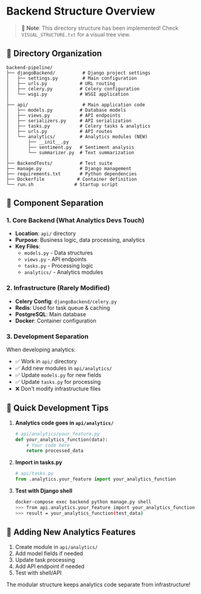 # Backend Structure Overview

> 📌 **Note**: This directory structure has been implemented! Check `VISUAL_STRUCTURE.txt` for a visual tree view.

## 📁 Directory Organization

```
backend-pipeline/
├── djangoBackend/          # Django project settings
│   ├── settings.py         # Main configuration
│   ├── urls.py            # URL routing
│   ├── celery.py          # Celery configuration
│   └── wsgi.py            # WSGI application
│
├── api/                    # Main application code
│   ├── models.py          # Database models
│   ├── views.py           # API endpoints
│   ├── serializers.py     # API serialization
│   ├── tasks.py           # Celery tasks & analytics
│   ├── urls.py            # API routes
│   └── analytics/         # Analytics modules (NEW)
│       ├── __init__.py
│       ├── sentiment.py   # Sentiment analysis
│       └── summarizer.py  # Text summarization
│
├── BackendTests/          # Test suite
├── manage.py              # Django management
├── requirements.txt       # Python dependencies
├── Dockerfile            # Container definition
└── run.sh               # Startup script
```

## 🔧 Component Separation

### 1. Core Backend (What Analytics Devs Touch)
- **Location**: `api/` directory
- **Purpose**: Business logic, data processing, analytics
- **Key Files**:
  - `models.py` - Data structures
  - `views.py` - API endpoints
  - `tasks.py` - Processing logic
  - `analytics/` - Analytics modules

### 2. Infrastructure (Rarely Modified)
- **Celery Config**: `djangoBackend/celery.py`
- **Redis**: Used for task queue & caching
- **PostgreSQL**: Main database
- **Docker**: Container configuration

### 3. Development Separation

When developing analytics:
- ✅ Work in `api/` directory
- ✅ Add new modules in `api/analytics/`
- ✅ Update `models.py` for new fields
- ✅ Update `tasks.py` for processing
- ❌ Don't modify infrastructure files

## 🚀 Quick Development Tips

1. **Analytics code goes in `api/analytics/`**
   ```python
   # api/analytics/your_feature.py
   def your_analytics_function(data):
       # Your code here
       return processed_data
   ```

2. **Import in tasks.py**
   ```python
   # api/tasks.py
   from .analytics.your_feature import your_analytics_function
   ```

3. **Test with Django shell**
   ```bash
   docker-compose exec backend python manage.py shell
   >>> from api.analytics.your_feature import your_analytics_function
   >>> result = your_analytics_function(test_data)
   ```

## 📝 Adding New Analytics Features

1. Create module in `api/analytics/`
2. Add model fields if needed
3. Update task processing
4. Add API endpoint if needed
5. Test with shell/API

The modular structure keeps analytics code separate from infrastructure! 